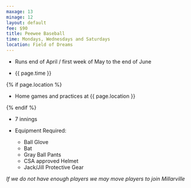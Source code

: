```yaml
---
maxage: 13
minage: 12
layout: default
fee: $90
title: Peewee Baseball
time: Mondays, Wednesdays and Saturdays
location: Field of Dreams
---
```


- Runs end of April / first week of May to the end of June

- {{ page.time }}

{% if page.location %}

- Home games and practices at {{ page.location }}

{% endif %}

- 7 innings

- Equipment Required:
  - Ball Glove
  - Bat
  - Gray Ball Pants
  - CSA approved Helmet
  - Jack/Jill Protective Gear

_If we do not have enough players we may move players to join Millarville_
